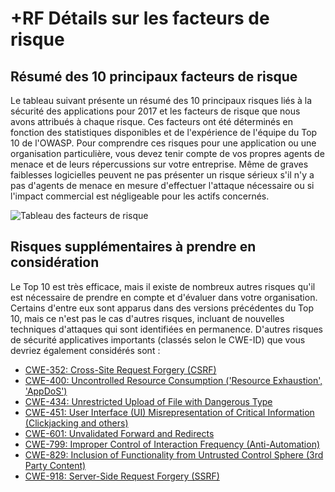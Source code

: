 # +RF Détails sur les facteurs de risque

## Résumé des 10 principaux facteurs de risque

Le tableau suivant présente un résumé des 10 principaux risques liés à la sécurité des applications pour 2017 et les facteurs de risque que nous avons attribués à chaque risque. Ces facteurs ont été déterminés en fonction des statistiques disponibles et de l'expérience de l'équipe du Top 10 de l'OWASP. Pour comprendre ces risques pour une application ou une organisation particulière, vous devez tenir compte de vos propres agents de menace et de leurs répercussions sur votre entreprise. Même de graves faiblesses logicielles peuvent ne pas présenter un risque sérieux s'il n'y a pas d'agents de menace en mesure d'effectuer l'attaque nécessaire ou si l'impact commercial est négligeable pour les actifs concernés.

![Tableau des facteurs de risque](images/0xc1-risk-factor-table.png)

## Risques supplémentaires à prendre en considération

Le Top 10 est très efficace, mais il existe de nombreux autres risques qu'il est nécessaire de prendre en compte et d'évaluer dans votre organisation. Certains d'entre eux sont apparus dans des versions précédentes du Top 10, mais ce n'est pas le cas d'autres risques, incluant de nouvelles techniques d'attaques qui sont identifiées en permanence. D'autres risques de sécurité applicatives importants (classés selon le CWE-ID) que vous devriez également considérés sont :

* [CWE-352: Cross-Site Request Forgery (CSRF)](https://cwe.mitre.org/data/definitions/352.html)
* [CWE-400: Uncontrolled Resource Consumption ('Resource Exhaustion', 'AppDoS')](https://cwe.mitre.org/data/definitions/400.html)
* [CWE-434: Unrestricted Upload of File with Dangerous Type](https://cwe.mitre.org/data/definitions/434.html)
* [CWE-451: User Interface (UI) Misrepresentation of Critical Information (Clickjacking and others)](https://cwe.mitre.org/data/definitions/451.html)
* [CWE-601: Unvalidated Forward and Redirects](https://cwe.mitre.org/data/definitions/601.html)
* [CWE-799: Improper Control of Interaction Frequency (Anti-Automation)](https://cwe.mitre.org/data/definitions/799.html)
* [CWE-829: Inclusion of Functionality from Untrusted Control Sphere (3rd Party Content)](https://cwe.mitre.org/data/definitions/829.html)
* [CWE-918: Server-Side Request Forgery (SSRF)](https://cwe.mitre.org/data/definitions/918.html)

